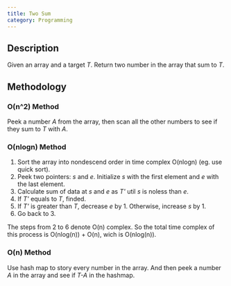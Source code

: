 ```yaml
---
title: Two Sum
category: Programming
---
```

## Description
Given an array and a target *T*. Return two number in the array that sum to *T*.

## Methodology

### O(n^2) Method
Peek a number *A* from the array, then scan all the other numbers to see if they sum to *T* with *A*.

### O(nlogn) Method

1. Sort the array into nondescend order in time complex O(nlogn) (eg. use quick sort).
2. Peek two pointers: *s* and *e*. Initialize *s* with the first element and *e* with the last element.
3. Calculate sum of data at *s* and *e* as *T'* util *s* is noless than *e*.
4. If *T'* equals to *T*, finded.
5. If *T'* is greater than *T*, decrease *e* by 1. Otherwise, increase *s* by 1.
6. Go back to 3.

The steps from 2 to 6 denote O(n) complex. So the total time complex of this process is O(nlog(n)) + O(n), wich is O(nlog(n)).

### O(n) Method

Use hash map to story every number in the array. And then peek a number *A* in the array and see if *T-A* in the hashmap.
